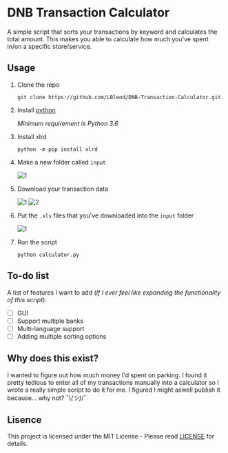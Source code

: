 # DNB Transaction Calculator
A simple script that sorts your transactions by keyword and calculates the total amount. This makes you able to calculate how much you've spent in/on a specific store/service.

## Usage

1. Clone the repo

    `git clone https://github.com/LBlend/DNB-Transaction-Calculator.git`

2. Install [python](https://www.python.org/downloads/)

    *Minimum requirement is Python 3.6*

3. Install xlrd

    `python -m pip install xlrd`

4. Make a new folder called `input`
    
    ![1](https://i.imgur.com/6E82Nbt.png)

5. Download your transaction data
   
   ![1](https://i.imgur.com/XUQ1ZPE.png)
   ![2](https://i.imgur.com/jTx2TgD.png)

6. Put the `.xls` files that you've downloaded into the `input` folder
    
    ![1](https://i.imgur.com/UfZCgzc.png)

7. Run the script

    `python calculator.py`

## To-do list
A list of features I want to add (*If I ever feel like expanding the functionality of this script*):
 - [ ] GUI
 - [ ] Support multiple banks
 - [ ] Multi-language support
 - [ ] Adding multiple sorting options

## Why does this exist?
I wanted to figure out how much money I'd spent on parking. I found it pretty tedious to enter all of my transactions manually into a calculator so I wrote a really simple script to do it for me. I figured I might aswell publish it because... why not? ¯\\_(ツ)_/¯

## Lisence
This project is licensed under the MIT License - Please read [LICENSE](LICENSE) for details.
